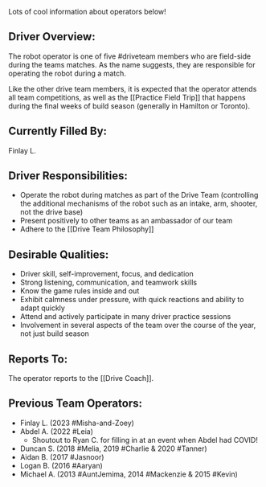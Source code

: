 Lots of cool information about operators below!
## Driver Overview:

The robot operator is one of five #driveteam  members who are field-side during the teams matches. As the name suggests, they are responsible for operating the robot during a match.

Like the other drive team members, it is expected that the operator attends all team competitions, as well as the [[Practice Field Trip]] that happens during the final weeks of build season (generally in Hamilton or Toronto). 
## Currently Filled By:

Finlay L.
## Driver Responsibilities:

- Operate the robot during matches as part of the Drive Team (controlling the additional mechanisms of the robot such as an intake, arm, shooter, not the drive base)
- Present positively to other teams as an ambassador of our team
- Adhere to the [[Drive Team Philosophy]]
## Desirable Qualities:

- Driver skill, self-improvement, focus, and dedication 
- Strong listening, communication, and teamwork skills
- Know the game rules inside and out
- Exhibit calmness under pressure, with quick reactions and ability to adapt quickly
- Attend and actively participate in many driver practice sessions 
- Involvement in several aspects of the team over the course of the year, not just build season
## Reports To:

The operator reports to the [[Drive Coach]].
## Previous Team Operators:

- Finlay L. (2023 #Misha-and-Zoey)
- Abdel A. (2022 #Leia)
	- Shoutout to Ryan C. for filling in at an event when Abdel had COVID!
- Duncan S. (2018 #Melia, 2019 #Charlie & 2020 #Tanner)
- Aidan B. (2017 #Jasnoor)
- Logan B. (2016 #Aaryan)
- Michael A. (2013 #AuntJemima, 2014 #Mackenzie & 2015 #Kevin)
